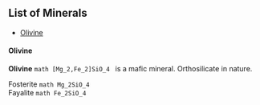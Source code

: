 ## List of Minerals

- [Olivine](####Olivine)



#### Olivine 

**Olivine** ```math [Mg_2,Fe_2]SiO_4 ``` is a mafic mineral. Orthosilicate in nature.

Fosterite ```math Mg_2SiO_4  ```<br>
Fayalite  ```math Fe_2SiO_4  ``` <br>



